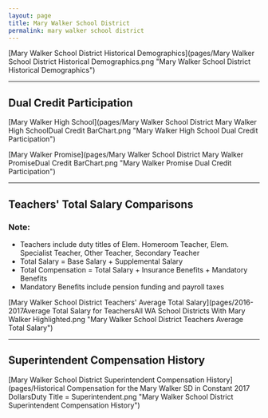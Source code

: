 ```yaml
---
layout: page
title: Mary Walker School District
permalink: mary walker school district
---
```



[Mary Walker School District Historical Demographics](pages/Mary Walker School District Historical Demographics.png "Mary Walker School District Historical Demographics")

___

## Dual Credit Participation

[Mary Walker High School](pages/Mary Walker School District Mary Walker High SchoolDual Credit BarChart.png "Mary Walker High School Dual Credit Participation")

[Mary Walker Promise](pages/Mary Walker School District Mary Walker PromiseDual Credit BarChart.png "Mary Walker Promise Dual Credit Participation")


___

## Teachers' Total Salary Comparisons
### Note:
- Teachers include duty titles of Elem. Homeroom Teacher, Elem. Specialist Teacher, Other Teacher, Secondary Teacher
- Total Salary = Base Salary + Supplemental Salary
- Total Compensation = Total Salary + Insurance Benefits + Mandatory Benefits
- Mandatory Benefits include pension funding and payroll taxes

[Mary Walker School District Teachers' Average Total Salary](pages/2016-2017Average Total Salary for TeachersAll WA School Districts With Mary Walker Highlighted.png "Mary Walker School District Teachers Average Total Salary")


___

## Superintendent Compensation History

[Mary Walker School District Superintendent Compensation History](pages/Historical Compensation for the Mary Walker SD in Constant 2017 DollarsDuty Title = Superintendent.png "Mary Walker School District Superintendent Compensation History")

